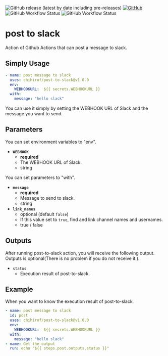 ![GitHub release (latest by date including pre-releases)](https://img.shields.io/github/v/release/chihirof/post-to-slack?color=blue&include_prereleases)
[![GitHub](https://img.shields.io/github/license/chihirof/post-to-slack)](./LICENSE)
![GitHub Workflow Status](https://img.shields.io/github/workflow/status/chihirof/post-to-slack/test%20for%20post-to-slack?label=test%20post%20%28CI%29)
![GitHub Workflow Status](https://img.shields.io/github/workflow/status/chihirof/post-to-slack/lint?label=lint%20%28CI%29)

# post to slack

Action of Github Actions that can post a message to slack.  


## Simply Usage

```yaml
- name: post message to slack
  uses: chihirof/post-to-slack@v1.0.0
  env:
    WEBHOOKURL:  ${{ secrets.WEBHOOKURL }}
  with:
    message: "hello slack"
```

You can use it simply by setting the WEBHOOK URL of Slack and the message you want to send.


## Parameters

You can set environment variables to "env".

- **`WEBHOOK`** 
  - **required**
  - The WEBHOOK URL of Slack.
  - string


You can set parameters to "with".

- **`message`**
  - **required**
  - Message to send to slack.
  - string
- **`link_names`**
  - optional (default `false`)
  - If this value set to `true`, find and link channel names and usernames.
  - true / false

## Outputs

After running post-to-slack action, you will receive the following output.  
Outputs is optional(There is no problem if you do not receive it.).

- `status`
  - Execution result of post-to-slack.


## Example

When you want to know the execution result of post-to-slack.

```yaml
- name: post message to slack
  id: post
  uses: chihirof/post-to-slack@v1.0.0
  env:
    WEBHOOKURL:  ${{ secrets.WEBHOOKURL }}
  with:
    message: "hello slack"
- name: Get the output
  run: echo "${{ steps.post.outputs.status }}"
```
